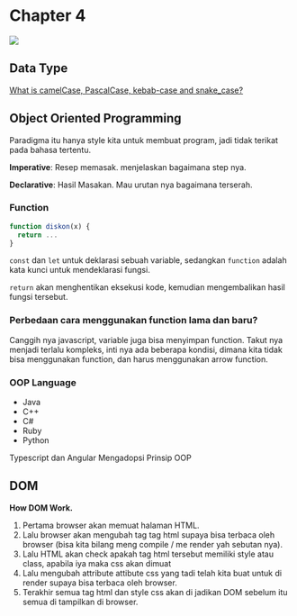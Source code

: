 # Chapter 4

<img src="https://img.shields.io/badge/npm-v12.20.0-blue">

<br>

## Data Type

[What is camelCase, PascalCase, kebab-case and snake_case?](https://winnercrespo.com/naming-conventions/)

## Object Oriented Programming

Paradigma itu hanya style kita untuk membuat program, jadi tidak terikat pada bahasa tertentu.

**Imperative**: Resep memasak. menjelaskan bagaimana step nya.

**Declarative**: Hasil Masakan. Mau urutan nya bagaimana terserah.

### Function

```js
function diskon(x) {
  return ...
}
```

`const` dan `let` untuk deklarasi sebuah variable, sedangkan `function` adalah kata kunci untuk mendeklarasi fungsi.

`return` akan menghentikan eksekusi kode, kemudian mengembalikan hasil fungsi tersebut.

### Perbedaan cara menggunakan function lama dan baru?

Canggih nya javascript, variable juga bisa menyimpan function. Takut nya menjadi terlalu kompleks, inti nya ada beberapa kondisi, dimana kita tidak bisa menggunakan function, dan harus menggunakan arrow function.

### OOP Language

- Java
- C++
- C#
- Ruby
- Python

Typescript dan Angular Mengadopsi Prinsip OOP

## DOM

**How DOM Work.**

1. Pertama browser akan memuat halaman HTML.
2. Lalu browser akan mengubah tag tag html supaya bisa terbaca oleh browser (bisa kita bilang meng compile / me render yah sebutan nya).
3. Lalu HTML akan check apakah tag html tersebut memiliki style atau class, apabila iya maka css akan dimuat
4. Lalu mengubah attribute attibute css yang tadi telah kita buat untuk di render supaya bisa terbaca oleh browser.
5. Terakhir semua tag html dan style css akan di jadikan DOM sebelum itu semua di tampilkan di browser.
